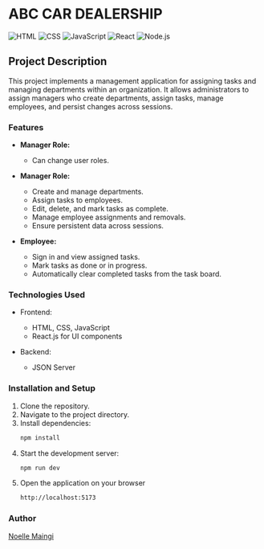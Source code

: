# ABC CAR DEALERSHIP

![HTML](https://img.shields.io/badge/HTML-5-blue?style=flat-square&logo=html5)
![CSS](https://img.shields.io/badge/CSS-3-blue?style=flat-square&logo=css3)
![JavaScript](https://img.shields.io/badge/JavaScript-ES6-yellow?style=flat-square&logo=javascript)
![React](https://img.shields.io/badge/React-17-blue?style=flat-square&logo=react)
![Node.js](https://img.shields.io/badge/Node.js-14-green?style=flat-square&logo=node.js)

## Project Description

This project implements a management application for assigning tasks and managing departments within an organization. It allows administrators to assign managers who create departments, assign tasks, manage employees, and persist changes across sessions.

### Features

- **Manager Role:**
    - Can change user roles.


- **Manager Role:**
  - Create and manage departments.
  - Assign tasks to employees.
  - Edit, delete, and mark tasks as complete.
  - Manage employee assignments and removals.
  - Ensure persistent data across sessions.

- **Employee:**
  - Sign in and view assigned tasks.
  - Mark tasks as done or in progress.
  - Automatically clear completed tasks from the task board.

### Technologies Used

- Frontend:
  - HTML, CSS, JavaScript
  - React.js for UI components

- Backend:
  - JSON Server

### Installation and Setup

1. Clone the repository.
2. Navigate to the project directory.
3. Install dependencies:
   ```bash
   npm install
   ```
4. Start the development server:
    ```bash
    npm run dev
    ```
5. Open the application on your browser
    ```bash
    http://localhost:5173
    ```
### Author
[Noelle Maingi](https://github.com/Noelle-Wavinya-Maingi)


